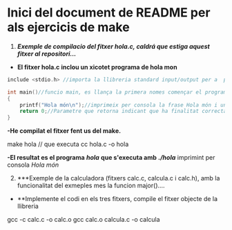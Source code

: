 # Inici del document de README per als ejercicis de make

1. ***Exemple de compilacio del fitxer hola.c, caldrá que estiga aquest fitxer al repositori...***

- **El fitxer hola.c inclou un xicotet programa de hola mon**

~~~c
include <stdio.h> //importa la llibreria standard input/output per a  poder fer un del printf

int main()//funcio main, es llança la primera nomes començar el programa
{
	printf("Hola món\n");//imprimeix per consola la frase Hola món i un salt de linea
	return 0;//Parametre que retorna indicant que ha finalitat correctament
}
~~~  

**-He compilat el fitxer fent us del make.**

make hola // que executa cc hola.c -o hola  

**-El resultat es el programa** ***hola*** **que s'executa amb** ***./hola*** imprimint per consola *Hola món*

2. ***Exemple de la calculadora (fitxers calc.c, calcula.c i calc.h), amb la funcionalitat del exmeples mes la funcion major()....  

* **Implemente el codi en els tres fitxers, compile el fitxer objecte de la llibreria

gcc -c calc.c -o calc.o
gcc calc.o calcula.c -o calcula


